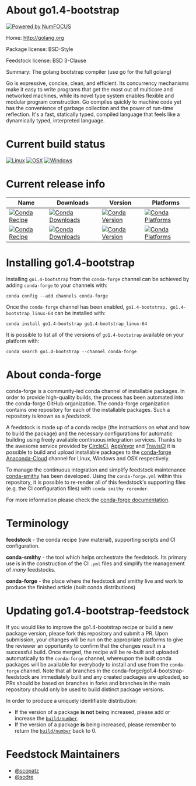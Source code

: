 About go1.4-bootstrap
=====================

[![Powered by NumFOCUS](https://img.shields.io/badge/powered%20by-NumFOCUS-orange.svg?style=flat&colorA=E1523D&colorB=007D8A)](http://numfocus.org)

Home: http://golang.org

Package license: BSD-Style

Feedstock license: BSD 3-Clause

Summary: The golang bootstrap compiler (use go for the full golang)

Go is expressive, concise, clean, and efficient. Its concurrency mechanisms
make it easy to write programs that get the most out of multicore and
networked machines, while its novel type system enables flexible and
modular program construction. Go compiles quickly to machine code yet has
the convenience of garbage collection and the power of run-time reflection.
It's a fast, statically typed, compiled language that feels like a
dynamically typed, interpreted language.


Current build status
====================

[![Linux](https://img.shields.io/circleci/project/github/conda-forge/go1.4-bootstrap-feedstock/master.svg?label=Linux)](https://circleci.com/gh/conda-forge/go1.4-bootstrap-feedstock)
[![OSX](https://img.shields.io/travis/conda-forge/go1.4-bootstrap-feedstock/master.svg?label=macOS)](https://travis-ci.org/conda-forge/go1.4-bootstrap-feedstock)
[![Windows](https://img.shields.io/appveyor/ci/conda-forge/go1-4-bootstrap-feedstock/master.svg?label=Windows)](https://ci.appveyor.com/project/conda-forge/go1-4-bootstrap-feedstock/branch/master)

Current release info
====================

| Name | Downloads | Version | Platforms |
| --- | --- | --- | --- |
| [![Conda Recipe](https://img.shields.io/badge/recipe-go1.4--bootstrap-green.svg)](https://anaconda.org/conda-forge/go1.4-bootstrap) | [![Conda Downloads](https://img.shields.io/conda/dn/conda-forge/go1.4-bootstrap.svg)](https://anaconda.org/conda-forge/go1.4-bootstrap) | [![Conda Version](https://img.shields.io/conda/vn/conda-forge/go1.4-bootstrap.svg)](https://anaconda.org/conda-forge/go1.4-bootstrap) | [![Conda Platforms](https://img.shields.io/conda/pn/conda-forge/go1.4-bootstrap.svg)](https://anaconda.org/conda-forge/go1.4-bootstrap) |
| [![Conda Recipe](https://img.shields.io/badge/recipe-go1.4--bootstrap_linux--64-green.svg)](https://anaconda.org/conda-forge/go1.4-bootstrap_linux-64) | [![Conda Downloads](https://img.shields.io/conda/dn/conda-forge/go1.4-bootstrap_linux-64.svg)](https://anaconda.org/conda-forge/go1.4-bootstrap_linux-64) | [![Conda Version](https://img.shields.io/conda/vn/conda-forge/go1.4-bootstrap_linux-64.svg)](https://anaconda.org/conda-forge/go1.4-bootstrap_linux-64) | [![Conda Platforms](https://img.shields.io/conda/pn/conda-forge/go1.4-bootstrap_linux-64.svg)](https://anaconda.org/conda-forge/go1.4-bootstrap_linux-64) |

Installing go1.4-bootstrap
==========================

Installing `go1.4-bootstrap` from the `conda-forge` channel can be achieved by adding `conda-forge` to your channels with:

```
conda config --add channels conda-forge
```

Once the `conda-forge` channel has been enabled, `go1.4-bootstrap, go1.4-bootstrap_linux-64` can be installed with:

```
conda install go1.4-bootstrap go1.4-bootstrap_linux-64
```

It is possible to list all of the versions of `go1.4-bootstrap` available on your platform with:

```
conda search go1.4-bootstrap --channel conda-forge
```


About conda-forge
=================

conda-forge is a community-led conda channel of installable packages.
In order to provide high-quality builds, the process has been automated into the
conda-forge GitHub organization. The conda-forge organization contains one repository
for each of the installable packages. Such a repository is known as a *feedstock*.

A feedstock is made up of a conda recipe (the instructions on what and how to build
the package) and the necessary configurations for automatic building using freely
available continuous integration services. Thanks to the awesome service provided by
[CircleCI](https://circleci.com/), [AppVeyor](https://www.appveyor.com/)
and [TravisCI](https://travis-ci.org/) it is possible to build and upload installable
packages to the [conda-forge](https://anaconda.org/conda-forge)
[Anaconda-Cloud](https://anaconda.org/) channel for Linux, Windows and OSX respectively.

To manage the continuous integration and simplify feedstock maintenance
[conda-smithy](https://github.com/conda-forge/conda-smithy) has been developed.
Using the ``conda-forge.yml`` within this repository, it is possible to re-render all of
this feedstock's supporting files (e.g. the CI configuration files) with ``conda smithy rerender``.

For more information please check the [conda-forge documentation](https://conda-forge.org/docs/).

Terminology
===========

**feedstock** - the conda recipe (raw material), supporting scripts and CI configuration.

**conda-smithy** - the tool which helps orchestrate the feedstock.
                   Its primary use is in the construction of the CI ``.yml`` files
                   and simplify the management of *many* feedstocks.

**conda-forge** - the place where the feedstock and smithy live and work to
                  produce the finished article (built conda distributions)


Updating go1.4-bootstrap-feedstock
==================================

If you would like to improve the go1.4-bootstrap recipe or build a new
package version, please fork this repository and submit a PR. Upon submission,
your changes will be run on the appropriate platforms to give the reviewer an
opportunity to confirm that the changes result in a successful build. Once
merged, the recipe will be re-built and uploaded automatically to the
`conda-forge` channel, whereupon the built conda packages will be available for
everybody to install and use from the `conda-forge` channel.
Note that all branches in the conda-forge/go1.4-bootstrap-feedstock are
immediately built and any created packages are uploaded, so PRs should be based
on branches in forks and branches in the main repository should only be used to
build distinct package versions.

In order to produce a uniquely identifiable distribution:
 * If the version of a package **is not** being increased, please add or increase
   the [``build/number``](https://conda.io/docs/user-guide/tasks/build-packages/define-metadata.html#build-number-and-string).
 * If the version of a package **is** being increased, please remember to return
   the [``build/number``](https://conda.io/docs/user-guide/tasks/build-packages/define-metadata.html#build-number-and-string)
   back to 0.

Feedstock Maintainers
=====================

* [@scopatz](https://github.com/scopatz/)
* [@sodre](https://github.com/sodre/)

